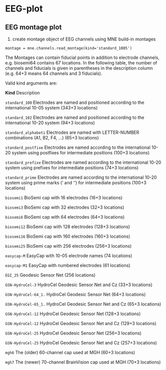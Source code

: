 # EEG-plot

## EEG montage plot

1. create montage object of EEG channels using MNE build-in montages

```
montage = mne.channels.read_montage(kind='standard_1005')
```

The Montages can contain fiducial points in addition to electrode channels, e.g. biosemi64 contains 67 locations. In the following table, the number of channels and fiducials is given in parentheses in the description column (e.g. 64+3 means 64 channels and 3 fiducials).

Valid kind arguments are:

**Kind**                      Description

`standard_100`         Electrodes are named and positioned according to the international 10-05 system (343+3 locations)

`standard_102`        Electrodes are named and positioned according to the international 10-20 system (94+3 locations)

`standard_alphabeti`        Electrodes are named with LETTER-NUMBER combinations (A1, B2, F4, …) (65+3 locations)

`standard_postfixe`        Electrodes are named according to the international 10-20 system using postfixes for intermediate positions (100+3 locations)

`standard_prefixe`        Electrodes are named according to the international 10-20 system using prefixes for intermediate positions (74+3 locations)

`standard_prime`        Electrodes are named according to the international 10-20 system using prime marks (‘ and ‘’) for intermediate positions (100+3 locations)

`biosemi1`        BioSemi cap with 16 electrodes (16+3 locations)

`biosemi3`        BioSemi cap with 32 electrodes (32+3 locations)

`biosemi6`        BioSemi cap with 64 electrodes (64+3 locations)

`biosemi12`        BioSemi cap with 128 electrodes (128+3 locations)

`biosemi16`        BioSemi cap with 160 electrodes (160+3 locations)

`biosemi25`        BioSemi cap with 256 electrodes (256+3 locations)

`easycap-M`        EasyCap with 10-05 electrode names (74 locations)

`easycap-M1`        EasyCap with numbered electrodes (61 locations)

`EGI_25`        Geodesic Sensor Net (256 locations)

`GSN-HydroCel-3`        HydroCel Geodesic Sensor Net and Cz (33+3 locations)

`GSN-HydroCel-64_1.`        HydroCel Geodesic Sensor Net (64+3 locations)

`GSN-HydroCel-65_1.`        HydroCel Geodesic Sensor Net and Cz (65+3 locations)

`GSN-HydroCel-12`        HydroCel Geodesic Sensor Net (128+3 locations)

`GSN-HydroCel-12`        HydroCel Geodesic Sensor Net and Cz (129+3 locations)

`GSN-HydroCel-25`        HydroCel Geodesic Sensor Net (256+3 locations)

`GSN-HydroCel-25`        HydroCel Geodesic Sensor Net and Cz (257+3 locations)

`mgh6`        The (older) 60-channel cap used at MGH (60+3 locations)

`mgh7`        The (newer) 70-channel BrainVision cap used at MGH (70+3 locations)
